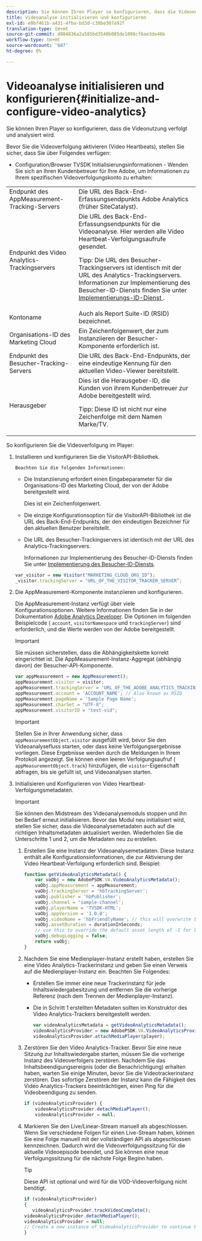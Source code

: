 ```yaml
---
description: Sie können Ihren Player so konfigurieren, dass die Videonutzung verfolgt und analysiert wird.
title: Videoanalyse initialisieren und konfigurieren
exl-id: e0bf461b-a431-4fba-bd3d-c38be307a92f
translation-type: tm+mt
source-git-commit: d884836a2a585bd3540b085de1098cf6ae3de46b
workflow-type: tm+mt
source-wordcount: '687'
ht-degree: 0%

---
```


# Videoanalyse initialisieren und konfigurieren{#initialize-and-configure-video-analytics}

Sie können Ihren Player so konfigurieren, dass die Videonutzung verfolgt und analysiert wird.

Bevor Sie die Videoverfolgung aktivieren (Video Heartbeats), stellen Sie sicher, dass Sie über Folgendes verfügen:

* Configuration/Browser TVSDK Initialisierungsinformationen - Wenden Sie sich an Ihren Kundenbetreuer für Ihre Adobe, um Informationen zu Ihrem spezifischen Videoverfolgungskonto zu erhalten:

<table id="table_3565328ABBEE4605A92EAE1ADE5D6F84">
 <tbody>
  <tr>
   <td colname="col1"> Endpunkt des AppMeasurement-Tracking-Servers </td>
   <td colname="col2"> Die URL des Back-End-Erfassungsendpunkts Adobe Analytics (früher SiteCatalyst). </td>
  </tr>
  <tr>
   <td colname="col1"> Endpunkt des Video Analytics-Trackingservers </td>
   <td colname="col2"> Die URL des Back-End-Erfassungsendpunkts für die Videoanalyse. Hier werden alle Video Heartbeat-Verfolgungsaufrufe gesendet. <p>Tipp:  Die URL des Besucher-Trackingservers ist identisch mit der URL des Analytics-Trackingservers. Informationen zur Implementierung des Besucher-ID-Diensts finden Sie unter <a href="https://marketing.adobe.com/resources/help/en_US/mcvid/mcvid-setup-target.html" format="html" scope="external"> Implementierungs-ID-Dienst </a>. </p> </td>
  </tr>
  <tr>
   <td colname="col1"> Kontoname </td>
   <td colname="col2"> Auch als Report Suite-ID (RSID) bezeichnet. </td>
  </tr>
  <tr>
   <td colname="col1"> Organisations-ID des Marketing Cloud </td>
   <td colname="col2"> Ein Zeichenfolgenwert, der zum Instanziieren der Besucher-Komponente erforderlich ist. </td>
  </tr>
  <tr>
   <td colname="col1"> Endpunkt des Besucher-Tracking-Servers </td>
   <td colname="col2"> Die URL des Back-End-Endpunkts, der eine eindeutige Kennung für den aktuellen Video-Viewer bereitstellt. </td>
  </tr>
  <tr>
   <td colname="col1"> Herausgeber </td>
   <td colname="col2"> Dies ist die Herausgeber-ID, die Kunden von ihrem Kundenbetreuer zur Adobe bereitgestellt wird. <p>Tipp:  Diese ID ist nicht nur eine Zeichenfolge mit dem Namen Marke/TV. </p> </td>
  </tr>
 </tbody>
</table>

So konfigurieren Sie die Videoverfolgung im Player:

1. Installieren und konfigurieren Sie die VisitorAPI-Bibliothek.

       Beachten Sie die folgenden Informationen:
   
   * Die Instanziierung erfordert einen Eingabeparameter für die Organisations-ID des Marketing Cloud, der von der Adobe bereitgestellt wird.

      Dies ist ein Zeichenfolgenwert.
   * Die einzige Konfigurationsoption für die VisitorAPI-Bibliothek ist die URL des Back-End-Endpunkts, der den eindeutigen Bezeichner für den aktuellen Benutzer bereitstellt.
   * Die URL des Besucher-Trackingservers ist identisch mit der URL des Analytics-Trackingservers.

      Informationen zur Implementierung des Besucher-ID-Diensts finden Sie unter [Implementierung des Besucher-ID-Diensts](https://marketing.adobe.com/resources/help/en_US/mcvid/mcvid-setup-target.html).

   ```js
   var_visitor = new Visitor("MARKETING_CLOUD_ORG_ID");
   _visitor.trackingServer = "URL_OF_THE_VISITOR_TRACKER_SERVER”;
   ```

2. Die AppMeasurement-Komponente instanziieren und konfigurieren.

   Die AppMeasurement-Instanz verfügt über viele Konfigurationsoptionen. Weitere Informationen finden Sie in der Dokumentation [Adobe Analytics Developer](https://microsite.omniture.com/t2/help/en_US/reference/#Developer). Die Optionen im folgenden Beispielcode ( `account`, `visitorNamespace` und `trackingServer`) sind erforderlich, und die Werte werden von der Adobe bereitgestellt.

   >[!IMPORTANT]
   >
   >Sie müssen sicherstellen, dass die Abhängigkeitskette korrekt eingerichtet ist. Die AppMeasurement-Instanz-Aggregat (abhängig davon) der Besucher-API-Komponente.

   ```js
   var appMeasurement = new AppMeasurement();
   appMeasurement.visitor = visitor;
   appMeasurement.trackingServer = 'URL_OF_THE_ADOBE_ANALYTICS_TRACKING_SERVER';
   appMeasurement.account = 'ACCOUNT_NAME'; // Also known as RSID
   appMeasurement.pageName = 'Sample Page Name';
   appMeasurement.charSet = "UTF-8";
   appMeasurement.visitorID = "test-vid";
   ```

   >[!IMPORTANT]
   >
   >Stellen Sie in Ihrer Anwendung sicher, dass `appMeasurementObject.visitor` ausgefüllt wird, bevor Sie den Videoanalysefluss starten, oder dass keine Verfolgungsergebnisse vorliegen. Diese Ergebnisse werden durch die Meldungen in Ihrem Protokoll angezeigt. Sie können einen leeren Verfolgungsaufruf ( `appMeasurementObject.track`) hinzufügen, die `visitor`-Eigenschaft abfragen, bis sie gefüllt ist, und Videoanalysen starten.

3. Initialisieren und Konfigurieren von Video Heartbeat-Verfolgungsmetadaten.

   >[!IMPORTANT]
   >
   >Sie können den Midstream des Videoanalysemoduls stoppen und ihn bei Bedarf erneut initialisieren. Bevor das Modul neu initialisiert wird, stellen Sie sicher, dass die Videoanalysemetadaten auch auf die richtigen Inhaltsmetadaten aktualisiert werden. Wiederholen Sie die Unterschritte 1 und 2, um die Metadaten neu zu erstellen.

   1. Erstellen Sie eine Instanz der Videoanalysemetadaten.
Diese Instanz enthält alle Konfigurationsinformationen, die zur Aktivierung der Video Heartbeat-Verfolgung erforderlich sind. Beispiel:

      ```js
      function getVideoAnalyticsMetadata() {
          var vaObj = new AdobePSDK.VA.VideoAnalyticsMetadata();
          vaObj.appMeasurement = appMeasurement;
          vaObj.trackingServer = 'hbTrackingServer';
          vaObj.publisher = 'hbPublisher';
          vaObj.channel = 'sample-channel';
          vaObj.playerName = 'TVSDK-HTML';
          vaObj.appVersion = '1.0.0';
          vaObj.videoName = 'hbFriendlyName'; // this will overwrite the ContextData variable a.media.friendlyName
          vaObj.assetDuration = durationInSeconds;
          // use this to override the default asset length of -1 for live streams
          vaObj.debugLogging = false;
          return vaObj;
      }
      ```

   2. Nachdem Sie eine Medienplayer-Instanz erstellt haben, erstellen Sie eine Video Analytics-Trackerinstanz und geben Sie einen Verweis auf die Medienplayer-Instanz ein.
Beachten Sie Folgendes:

      * Erstellen Sie immer eine neue Trackerinstanz für jede Inhaltswiedergabesitzung und entfernen Sie die vorherige Referenz (nach dem Trennen der Medienplayer-Instanz).
      * Die in Schritt 1 erstellten Metadaten sollten im Konstruktor des Video Analytics-Trackers bereitgestellt werden.

         ```js
         var videoAnalyticsMetadata = getVideoAnalyticsMetadata();
         videoAnalyticsProvider = new AdobePSDK.VA.VideoAnalyticsProvider(videoAnalyticsMetadata);
         videoAnalyticsProvider.attachMediaPlayer(player);
         ```
   3. Zerstören Sie den Video Analytics-Tracker.
Bevor Sie eine neue Sitzung zur Inhaltswiedergabe starten, müssen Sie die vorherige Instanz des Videoverfolgers zerstören. Nachdem Sie das Inhaltsbeendigungsereignis (oder die Benachrichtigung) erhalten haben, warten Sie einige Minuten, bevor Sie die Videotrackerinstanz zerstören. Das sofortige Zerstören der Instanz kann die Fähigkeit des Video Analytics-Trackers beeinträchtigen, einen Ping für die Videobeendigung zu senden.

      ```js
      if (videoAnalyticsProvider) {
          videoAnalyticsProvider.detachMediaPlayer();
          videoAnalyticsProvider = null;
      ```

   4. Markieren Sie den Live/Linear-Stream manuell als abgeschlossen.
Wenn Sie verschiedene Folgen für einen Live-Stream haben, können Sie eine Folge manuell mit der vollständigen API als abgeschlossen kennzeichnen. Dadurch wird die Videoverfolgungssitzung für die aktuelle Videoepisode beendet, und Sie können eine neue Verfolgungssitzung für die nächste Folge Beginn haben.
      >[!TIP]
      >
      >Diese API ist optional und wird für die VOD-Videoverfolgung nicht benötigt.

      ```js
      if (videoAnalyticsProvider)
      {
         videoAnalyticsProvider.trackVideoComplete();
      videoAnalyticsProvider.detachMediaPlayer();
      videoAnalyticsProvider = null;
      // Create a new instance of VideoAnalyticsProvider to continue tracking.
      }
      ```
